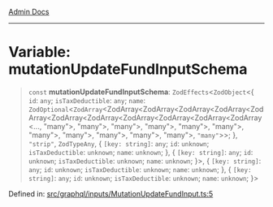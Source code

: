 [Admin Docs](/)

***

# Variable: mutationUpdateFundInputSchema

> `const` **mutationUpdateFundInputSchema**: `ZodEffects`\<`ZodObject`\<\{ `id`: `any`; `isTaxDeductible`: `any`; `name`: `ZodOptional`\<`ZodArray`\<ZodArray\<ZodArray\<ZodArray\<ZodArray\<ZodArray\<ZodArray\<ZodArray\<ZodArray\<ZodArray\<ZodArray\<ZodArray\<..., "many"\>, "many"\>, "many"\>, "many"\>, "many"\>, "many"\>, "many"\>, "many"\>, "many"\>, "many"\>, "many"\>, `"many"`\>\>; \}, `"strip"`, `ZodTypeAny`, \{ `[key: string]`: `any`;  `id`: `unknown`; `isTaxDeductible`: `unknown`; `name`: `unknown`; \}, \{ `[key: string]`: `any`;  `id`: `unknown`; `isTaxDeductible`: `unknown`; `name`: `unknown`; \}\>, \{ `[key: string]`: `any`;  `id`: `unknown`; `isTaxDeductible`: `unknown`; `name`: `unknown`; \}, \{ `[key: string]`: `any`;  `id`: `unknown`; `isTaxDeductible`: `unknown`; `name`: `unknown`; \}\>

Defined in: [src/graphql/inputs/MutationUpdateFundInput.ts:5](https://github.com/syedali237/talawa-api/blob/2d0d513d5268a339b8dac6b4711f8e71e79fc0e4/src/graphql/inputs/MutationUpdateFundInput.ts#L5)
